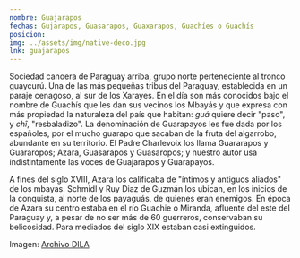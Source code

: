 ```yaml
---
nombre: Guajarapos
fechas: Gujarapos, Guasarapos, Guaxarapos, Guachíes o Guachís
posicion: 
img: ../assets/img/native-deco.jpg
lnk: guajarapos
---
```


<p>Sociedad canoera de Paraguay arriba, grupo norte perteneciente al tronco guaycurú. Una de las más pequeñas tribus del Paraguay, establecida en un paraje cenagoso, al sur de los Xarayes. En el día son más conocidos bajo el nombre de Guachís que les dan sus vecinos los Mbayás y que expresa con más propiedad la naturaleza del país que habitan: <i>guá</i> quiere decir &quot;paso&quot;, y <i>chî</i>, &quot;resbaladizo&quot;. La denominación de Guarapayos les fue dada por los españoles, por el mucho guarapo que sacaban de la fruta del algarrobo, abundante en su territorio. El Padre Charlevoix los llama Guararapos y Guararopos; Azara, Guasarapos y Guasaropos; y nuestro autor usa indistintamente las voces de Guajarapos y Guarapayos.</p>

<p>A fines del siglo XVIII, Azara los calificaba de &quot;íntimos y antiguos aliados&quot; de los mbayas. Schmidl y Ruy Diaz de Guzmán los ubican, en los inicios de la conquista, al norte de los payaguás, de quienes eran enemigos. En época de Azara su centro estaba en el río Guachie o Miranda, afluente del este del Paraguay y, a pesar de no ser más de 60 guerreros, conservaban su belicosidad. Para mediados del siglo XIX estaban casi extinguidos.</p>

<span>Imagen: <a href="http://www.caicyt-conicet.gov.ar/dila/files/original/d1a9079de9ff4da707dda948f7a048c0.jpg" target="blank_">Archivo DILA</a></span>